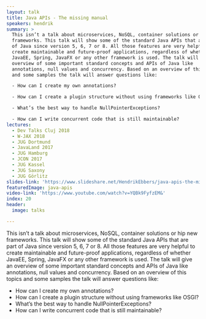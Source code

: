 ```yaml
---
layout: talk
title: Java APIs - The missing manual
speakers: hendrik
summary: >
  This isn’t a talk about microservices, NoSQL, container solutions or hip new
  frameworks. This talk will show some of the standard Java APIs that are part
  of Java since version 5, 6, 7 or 8. All those features are very helpful to
  create maintainable and future-proof applications, regardless of whether
  JavaEE, Spring, JavaFX or any other framework is used. The talk will give an
  overview of some important standard concepts and APIs of Java like
  annotations, null values and concurrency. Based on an overview of this topics
  and some samples the talk will answer questions like:

  - How can I create my own annotations?

  - How can I create a plugin structure without using frameworks like OSGI?

  - What’s the best way to handle NullPointerExceptions?

  - How can I write concurrent code that is still maintainable?
lectures:
  - Dev Talks Cluj 2018
  - W-JAX 2018
  - JUG Dortmund
  - JavaLand 2017
  - JUG Hamburg
  - JCON 2017
  - JUG Kassel
  - JUG Saxony
  - JUG Görlitz
slides-link: 'https://www.slideshare.net/HendrikEbbers/java-apis-the-missing-manual'
featuredImage: java-apis
video-link: 'https://www.youtube.com/watch?v=YQBk9FyfzEM&'
index: 20
header:
  image: talks

---
```


This isn’t a talk about microservices, NoSQL, container solutions or hip new frameworks. This talk will show some of the standard Java APIs that are part of Java since version 5, 6, 7 or 8. All those features are very helpful to create maintainable and future-proof applications, regardless of whether JavaEE, Spring, JavaFX or any other framework is used. The talk will give an overview of some important standard concepts and APIs of Java like annotations, null values and concurrency. Based on an overview of this topics and some samples the talk will answer questions like:
- How can I create my own annotations?
- How can I create a plugin structure without using frameworks like OSGI?
- What’s the best way to handle NullPointerExceptions?
- How can I write concurrent code that is still maintainable?
